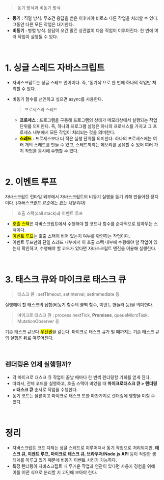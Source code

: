 > 동기 방식과 비동기 방식
- **동기** : 직렬 방식. 무조건 응답을 받은 이후에야 비로소 다른 작업을 처리할 수 있다. 그동안 다른 모든 작업은 대기한다.
- **비동기** : 병렬 방식. 응답이 오건 말건 상관없이 다음 작업이 이루어진다. 한 번에 여러 작업이 실행될 수 있다.
<br>

# 1. 싱글 스레드 자바스크립트
- 자바스크립트는 싱글 스레드 언어이다. 즉, '동기식'으로 한 번에 하나의 작업만 처리할 수 있다.
- 비동기 함수를 선언하고 싶으면 async를 사용한다.

  > 프로세스와 스레드
  - **프로세스** : 프로그램을 구동해 프로그램의 상태가 메모리상에서 실행되는 작업 단위를 의미한다. 즉, 하나의 프로그램 실행은 하나의 프로세스를 가지고 그 프로세스 내부에서 모든 작업이 처리되는 것을 의미한다.
  - <mark>**스레드**</mark> : 프로세스보다 더 작은 실행 단위를 의미한다. 하나의 프로세스에는 여러 개의 스레드를 만들 수 있고, 스레드끼리는 메모리를 공유할 수 있어 여러 가지 작업을 동시에 수행할 수 있다.

<br>

# 2. 이벤트 루프
자바스크립트 런타임 외부에서 자바스크립트의 비동기 실행을 돕기 위해 만들어진 장치이다. *(자바스크립트 표준에는 없는 내용이다)*
> 호출 스택(call stack)과 이벤트 루프
- <mark>호출 스택</mark>은 자바스크립트에서 수행해야 할 코드나 함수를 순차적으로 담아두는 스택이다.
- <mark>이벤트 루프</mark>는 호출 스택이 비어 있는지 여부를 확인하는 작업이다.
- 이벤트 루프만의 단일 스레드 내부에서 이 호출 스택 내부에 수행해야 할 작업이 있는지 확인하고, 수행해야 할 코드가 있다면 자바스크립트 엔진을 이용해 실행한다.

<br>

# 3. 태스크 큐와 마이크로 태스크 큐
> 태스크 큐 : setTImeout, setInterval, setImmediate 등

실행해야 할 태스크의 집합(비동기 함수의 콜백 함수, 이벤트 핸들러 등)을 의미한다.

> 마이크로 태스크 큐 : process.nextTick, **Promises**, queueMicroTask, MutationObserver 등
 
기존 태스크 큐보다 <mark>우선권</mark>을 갖는다. 마이크로 태스크 큐가 빌 때까지는 기존 태스크 큐의 실행은 뒤로 미루어진다.

<br>

## 렌더링은 언제 실행될까?
- 각 마이크로 태스크 큐 작업이 끝날 때마다 한 번씩 렌더링할 기회를 얻게 된다.
- 따라서, 전체 코드를 실행하고, 호출 스택이 비었을 때 **마이크로태스크 큐 > 렌더링 > 태스크 큐** 순서로 작업을 수행한다.
- 동기 코드는 물론이고 마이크로 태스크 또한 마찬가지로 렌더링에 영향을 미칠 수 있다.

<br>

 # 정리
- 자바스크립트 코드 자체는 싱글 스레드로 이루어져서 동기 작업으로 처리되지만, **태스크 큐, 이벤트 루프, 마이크로 태스크 큐, 브라우저/Node.js API** 등이 적절한 생태계를 이루고 있기 때문에 비동기 이벤트 처리가 가능하다.
- 특정 렌더링이 자바스크립트 내 무거운 작업과 연관이 있다면 사용자 경험을 위해 이를 어떤 식으로 분리할 지 고민해 보아야 한다.

